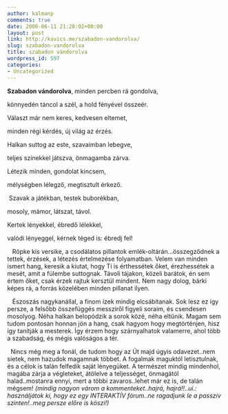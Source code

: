 ```yaml
---
author: kalmanp
comments: true
date: 2006-06-11 21:28:02+00:00
layout: post
link: http://kavics.me/szabadon-vandorolva/
slug: szabadon-vandorolva
title: szabadon vándorolva
wordpress_id: 597
categories:
- Uncategorized
---
```



**Szabadon vándorolva**, minden percben rá gondolva,  

könnyedén táncol a szél, a hold fényével összeér.  

Választ már nem keres, kedvesen eltemet,  

minden régi kérdés, új világ az érzés. 






Halkan suttog az este, szavaimban lebegve,  

teljes színekkel játszva, önmagamba zárva.  

Létezik minden, gondolat kincsem,  

mélységben lélegző, megtisztult érkező. 






 Szavak a játékban, testek buborékban,  

mosoly, mámor, látszat, távol.  

Kertek lényekkel, ébredő lélekkel,  

valódi lényeggel, kérnek téged is: ébredj fel! 






   Röpke kis versike, a csodálatos pillantok emlék-oltárán...összegződnek a tettek, érzések, a létezés értelmezése folyamatban. Velem van minden ismert hang, keresik a kiutat, hogy Ti is érthessétek őket, érezhessétek a mesét, amit a fülembe suttognak. Távoli tájakon, közeli barátok, én sem értem őket, csak érzek rajtuk kersztül mindent. Nem nagy dolog, bárki képes rá, a forrás közelében minden pillanat ilyen.  

   Észoszás nagykanállal, a finom ízek mindig elcsábítanak. Sok lesz ez így persze, a felsőbb összefüggés messziről figyeli soraim, és csendesen mosolyog. Néha halkan belopódzik a sorok közé, néha eltűnik. Magam sem tudom pontosan honnan jön a hang, csak hagyom hogy megtörténjen, hisz így tanítják a mesterek. Így érzem hogy szárnyalhatok valamerre, ahol több a szabadság, és mégis valóságos a tér.  

  Nincs még meg a fonál, de tudom hogy az Út majd úgyis odavezet..nem sietek, nem hazudok magamnak többet. A fogalmak maguktól letisztulnak, és a célok is talán felfedik saját lényegüket. A természet mindig mindenhol, magába zárja a végleteket, átölelve a teljességet, önmagától halad..mostanra ennyi, mert a többi zavaros..lehet már ez is, de talán mégsem! _(mindig nagyon várom a kommenteket..hajrá, hajrá!!..ui.: használjátok ki, hogy ez egy INTERAKTÍV fórum..ne ragadjunk le a passzív szinten!..meg persze előre is köszi!)_

